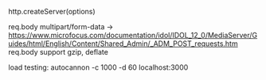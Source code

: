 http.createServer(options)

req.body multipart/form-data  ->  https://www.microfocus.com/documentation/idol/IDOL_12_0/MediaServer/Guides/html/English/Content/Shared_Admin/_ADM_POST_requests.htm
req.body support gzip, deflate 

load testing: autocannon -c 1000 -d 60 localhost:3000
